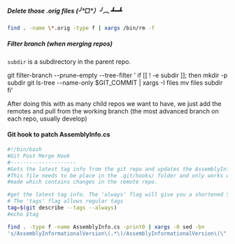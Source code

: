##### Delete those .orig files (╯°□°）╯︵ ┻━┻
```sh
find . -name \*.orig -type f | xargs /bin/rm -f
```

##### Filter branch (when merging repos)

`subdir` is a subdirectory in the parent repo.

git filter-branch --prune-empty --tree-filter '
if [[ ! -e subdir ]]; then
    mkdir -p subdir
    git ls-tree --name-only $GIT_COMMIT | xargs -I files mv files subdir
fi'

After doing this with as many child repos we want to have, we just add the remotes and pull from the working branch (the most advanced branch on each repo, usually develop)

#### Git hook to patch AssemblyInfo.cs

```sh
#!/bin/bash
#Git Post Merge Hook
#---------------------
#Gets the latest tag info from the git repo and updates the AssemblyInfo.cs file with it.
#This file needs to be place in the .git/hooks/ folder and only works when a git pull is
#made which contains changes in the remote repo.

#get the latest tag info. The 'always' flag will give you a shortened SHA1 if no tag exists.
# The 'tags' flag allows regular tags
tag=$(git describe --tags --always)
#echo $tag

find . -type f -name AssemblyInfo.cs -print0 | xargs -0 sed -bn
's/AssemblyInformationalVersion\(.*\)/AssemblyInformationalVersion\(\"'$tag'\"\)/g'
```
